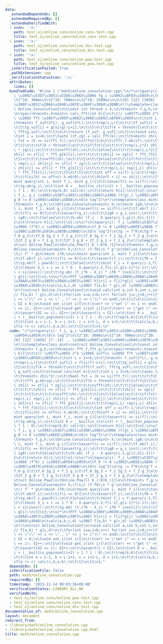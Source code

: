 ```yaml
---
data:
  _extendedDependsOn: []
  _extendedRequiredBy: []
  _extendedVerifiedWith:
  - icon: ':x:'
    path: test_oj/online_conv/online_conv.test.cpp
    title: test_oj/online_conv/online_conv.test.cpp
  - icon: ':x:'
    path: test_oj/online_conv/online_div.test.cpp
    title: test_oj/online_conv/online_div.test.cpp
  - icon: ':x:'
    path: test_oj/online_conv/online_pow.test.cpp
    title: test_oj/online_conv/online_pow.test.cpp
  _isVerificationFailed: true
  _pathExtension: cpp
  _verificationStatusIcon: ':x:'
  attributes:
    links: []
  bundledCode: "#line 1 \"math/online_convolution.cpp\"\n/*\n\tquery(i): f_i, g_i\
    \ \u3092\u53D7\u3051\u53D6\u3063\u3066 fg_i \u3092\u8FD4\u3059\n\tO(n log^2)\n\
    \t2^18: 300ms\n\t2^19: 700ms\n\t2^20: 1500ms\n\n\t[0] [12] [3456] [7..14] .. \u3068\
    \u308F\u3051\u3066\u3046\u307E\u304F\u3084\u308B\n*/\ntemplate<class mint>\nstruct\
    \ Online_Convolution{\n\tconst int thresh = 3;\n\tV<mint> f,g,h;\n\tVV<mint> fft_f,fft_g;\n\
    \n\tpair<V<mint>,V<mint>> calc_fft(int k){\n\t\t// \u9577\u3055 2^k \u306E suffix\
    \ \u3092 fft \u3057\u305F\u3082\u306E\u3092\u8FD4\u3059\n\t\tint L = 1<<k;\n\t\
    \tV<mint> f_suf(2*L), g_suf(2*L);\n\t\trep(i,L){\n\t\t\tf_suf[i] = f[si(f)-L+i];\n\
    \t\t\tg_suf[i] = g[si(g)-L+i];\n\t\t}\n\t\tif(k > thresh){\n\t\t\tfft(f_suf);\
    \ fft(g_suf);\n\t\t}\n\t\treturn {f_suf, g_suf};\n\t}\n\tvoid calc(int k){\n\t\
    \tint L = 1<<k;\n\t\tauto [zf,zg] = calc_fft(k);\n\t\tV<mint> zh(L*2);\n\t\tbool\
    \ fst = (k >= si(fft_f));\n\t\tif(fst){\n\t\t\tfft_f.eb(zf);\n\t\t\tfft_g.eb(zg);\n\
    \t\t}\n\t\tif(k > thresh){\n\t\t\tif(fst){\n\t\t\t\trep(i,L*2) zh[i] += zf[i]\
    \ * zg[i];\n\t\t\t\tinvfft(zh);\n\t\t\t}else{\n\t\t\t\trep(i,L*2){\n\t\t\t\t\t\
    zh[i] += zf[i] * fft_g[k][i];\n\t\t\t\t\tzh[i] += zg[i] * fft_f[k][i];\n\t\t\t\
    \t}\n\t\t\t\tinvfft(zh);\n\t\t\t}\n\t\t}else{\n\t\t\tif(fst){\n\t\t\t\trep(i,L)\
    \ rep(j,L) zh[i+j] += zf[i] * zg[j];\n\t\t\t}else{\n\t\t\t\trep(i,L) rep(j,L)\
    \ zh[i+j] += zf[i] * fft_g[k][j];\n\t\t\t\trep(i,L) rep(j,L) zh[i+j] += zg[i]\
    \ * fft_f[k][j];\n\t\t\t}\n\t\t}\n\t\tint off = si(f)-1;\n\t\trep(i,L*2-1){\n\t\
    \t\tif(si(h) <= off+i) h.eb(0);\n\t\t\th[off + i] += zh[i];\n\t\t}\n\t}\n\n\t\
    mint query(int i, mint f_i, mint g_i){\n\t\tassert(i == si(f));\n\t\tf.eb(f_i);\n\
    \t\tg.eb(g_i);\n\t\tint K = __builtin_ctz(i+2) + (__builtin_popcount(i+2) > 1\
    \ ? 1 : 0);\n\t\trep(k,K) calc(k);\n\t\treturn h[i];\n\t}\n};\n\n/*\n\tquery(i):\
    \ f_i, g_i \u3092\u53D7\u3051\u53D6\u3063\u3066 (f/g)_i \u3092\u8FD4\u3059\n\t\
    g_0 != 0 \u3092\u4EEE\u5B9A\n\tO(n log^2)\n*/\ntemplate<class mint>\nstruct Online_Division{\n\
    \tV<mint> f,g,h;\n\tOnline_Convolution<mint> X;\n\tmint ig0;\n\n\tmint query(int\
    \ i, mint f_i, mint g_i){\n\t\tassert(i == si(f));\n\t\tf.eb(f_i);\n\t\tg.eb(g_i);\n\
    \t\tif(i == 0){\n\t\t\tassert(g_i);\n\t\t\tig0 = g_i.inv();\n\t\t\th.eb(f_i *\
    \ ig0);\n\t\t}else{\n\t\t\th.eb( (f_i - X.query(i-1,g[i],h[i-1])) * ig0);\n\t\t\
    }\n\t\treturn h[i];\n\t}\n};\n\n/*\n\tquery(i): f_i \u3092\u53D7\u3051\u53D6\u3063\
    \u3066 (f^K)_i \u3092\u8FD4\u3059\n\tf_0 != 0 \u3092\u4EEE\u5B9A (\u9811\u5F35\
    \u308C\u3070\u5916\u305B\u308B)\n\tO(n log^2)\n\tg := f^K\n\tg'f = Kgf'\n\t\t\
    f_0 g_1\t\tf_0 2g_2 + f_1 g_1\t\tf_0 3g_3 + f_1 2g_2 + f_2 g_1\n\t= K(f_1 g_0\t\
    \t2f_2 g_0 + f_1 g_1\t\t3f_3 g_0 + 2f_2 g_1 + f_1 g_2\n*/\ntemplate<class mint>\n\
    struct Online_Pow{\n\tOnline_Pow(ll K_):K(K_){}\n\n\tV<mint> f,g;\n\tll K;\n\t\
    Online_Convolution<mint> X;\t\t// (f-f0)/x * g'\n\tOnline_Convolution<mint> Y;\t\
    \t// f' * g\n\tmint if0;\n\n\tmint query(int i, mint f_i){\n\t\tassert(i == si(f));\n\
    \t\tf.eb(f_i);\n\t\tif(i == 0){\n\t\t\tassert(f_i);\n\t\t\tif0 = f_i.inv();\n\t\
    \t\tg.eb(f_i.pow(K));\n\t\t}else{\n\t\t\tmint Y_i = Y.query(i-1,f[i]*i,g[i-1]);\n\
    \t\t\tmint X_i = i == 1 ? 0 : X.query(i-2,f[i-1],g[i-1]*(i-1));\n\t\t\tassert(i\
    \ < si(invs));\n\t\t\tg.eb( (Y_i*K - X_i) * if0 * invs[i]);\n\t\t}\n\t\treturn\
    \ g[i];\n\t}\n};\n\n/*\n\tFFT \u3068\u306F\u9650\u3089\u306A\u3044\u6642\u306B\
    \u30AA\u30F3\u30E9\u30A4\u30F3\u3067 h[i+j] = f[i]*g[j] \u3092\u3057\u305F\u3044\
    \u3068\u304D\n\tcalc(a,b,c,d) \u3067 f[a,b) * g[c,d) \u3092\u8DB3\u3057\u8FBC\u3080\
    \n*/\nstruct Online_Convolution{\n\tvoid calc(int a,int b,int c,int d){\n\t\t\
    // f[a,b) * g[c,d)\n\t\tfor(int i=a;i<b;i++) for(int j=c;j<d;j++){\n\t\t\tcerr\
    \ << \"(\" << i << \" , \" << j << \")\" << endl;\n\t\t}\n\t}\n\n\tint SI = 0,\
    \ GI = 0;\n\tvoid set_i(int i){\n\t\tcerr << \"set \" << i << endl;\n\t\tassert(SI\
    \ == i); SI++;\n\t}\n\tvoid get_i(int i){\n\t\tcerr << \"get \" << i << endl;\n\
    \t\tassert(GI == i); GI++;\n\t\tassert(i < SI);\n\t\tint K = __builtin_ctz(i+2)\
    \ + (__builtin_popcount(i+2) > 1 ? 1 : 0);\n\t\trep(k,K){\n\t\t\tint L = 1<<k;\n\
    \t\t\tint a = L-1, b = L-1+1, c = i+1-L, d = i+1;\n\t\t\tcalc(a,b,c,d);\n\t\t\t\
    if(a != c) calc(c,d,a,b);\n\t\t}\n\t}\n};\n"
  code: "/*\n\tquery(i): f_i, g_i \u3092\u53D7\u3051\u53D6\u3063\u3066 fg_i \u3092\
    \u8FD4\u3059\n\tO(n log^2)\n\t2^18: 300ms\n\t2^19: 700ms\n\t2^20: 1500ms\n\n\t\
    [0] [12] [3456] [7..14] .. \u3068\u308F\u3051\u3066\u3046\u307E\u304F\u3084\u308B\
    \n*/\ntemplate<class mint>\nstruct Online_Convolution{\n\tconst int thresh = 3;\n\
    \tV<mint> f,g,h;\n\tVV<mint> fft_f,fft_g;\n\n\tpair<V<mint>,V<mint>> calc_fft(int\
    \ k){\n\t\t// \u9577\u3055 2^k \u306E suffix \u3092 fft \u3057\u305F\u3082\u306E\
    \u3092\u8FD4\u3059\n\t\tint L = 1<<k;\n\t\tV<mint> f_suf(2*L), g_suf(2*L);\n\t\
    \trep(i,L){\n\t\t\tf_suf[i] = f[si(f)-L+i];\n\t\t\tg_suf[i] = g[si(g)-L+i];\n\t\
    \t}\n\t\tif(k > thresh){\n\t\t\tfft(f_suf); fft(g_suf);\n\t\t}\n\t\treturn {f_suf,\
    \ g_suf};\n\t}\n\tvoid calc(int k){\n\t\tint L = 1<<k;\n\t\tauto [zf,zg] = calc_fft(k);\n\
    \t\tV<mint> zh(L*2);\n\t\tbool fst = (k >= si(fft_f));\n\t\tif(fst){\n\t\t\tfft_f.eb(zf);\n\
    \t\t\tfft_g.eb(zg);\n\t\t}\n\t\tif(k > thresh){\n\t\t\tif(fst){\n\t\t\t\trep(i,L*2)\
    \ zh[i] += zf[i] * zg[i];\n\t\t\t\tinvfft(zh);\n\t\t\t}else{\n\t\t\t\trep(i,L*2){\n\
    \t\t\t\t\tzh[i] += zf[i] * fft_g[k][i];\n\t\t\t\t\tzh[i] += zg[i] * fft_f[k][i];\n\
    \t\t\t\t}\n\t\t\t\tinvfft(zh);\n\t\t\t}\n\t\t}else{\n\t\t\tif(fst){\n\t\t\t\t\
    rep(i,L) rep(j,L) zh[i+j] += zf[i] * zg[j];\n\t\t\t}else{\n\t\t\t\trep(i,L) rep(j,L)\
    \ zh[i+j] += zf[i] * fft_g[k][j];\n\t\t\t\trep(i,L) rep(j,L) zh[i+j] += zg[i]\
    \ * fft_f[k][j];\n\t\t\t}\n\t\t}\n\t\tint off = si(f)-1;\n\t\trep(i,L*2-1){\n\t\
    \t\tif(si(h) <= off+i) h.eb(0);\n\t\t\th[off + i] += zh[i];\n\t\t}\n\t}\n\n\t\
    mint query(int i, mint f_i, mint g_i){\n\t\tassert(i == si(f));\n\t\tf.eb(f_i);\n\
    \t\tg.eb(g_i);\n\t\tint K = __builtin_ctz(i+2) + (__builtin_popcount(i+2) > 1\
    \ ? 1 : 0);\n\t\trep(k,K) calc(k);\n\t\treturn h[i];\n\t}\n};\n\n/*\n\tquery(i):\
    \ f_i, g_i \u3092\u53D7\u3051\u53D6\u3063\u3066 (f/g)_i \u3092\u8FD4\u3059\n\t\
    g_0 != 0 \u3092\u4EEE\u5B9A\n\tO(n log^2)\n*/\ntemplate<class mint>\nstruct Online_Division{\n\
    \tV<mint> f,g,h;\n\tOnline_Convolution<mint> X;\n\tmint ig0;\n\n\tmint query(int\
    \ i, mint f_i, mint g_i){\n\t\tassert(i == si(f));\n\t\tf.eb(f_i);\n\t\tg.eb(g_i);\n\
    \t\tif(i == 0){\n\t\t\tassert(g_i);\n\t\t\tig0 = g_i.inv();\n\t\t\th.eb(f_i *\
    \ ig0);\n\t\t}else{\n\t\t\th.eb( (f_i - X.query(i-1,g[i],h[i-1])) * ig0);\n\t\t\
    }\n\t\treturn h[i];\n\t}\n};\n\n/*\n\tquery(i): f_i \u3092\u53D7\u3051\u53D6\u3063\
    \u3066 (f^K)_i \u3092\u8FD4\u3059\n\tf_0 != 0 \u3092\u4EEE\u5B9A (\u9811\u5F35\
    \u308C\u3070\u5916\u305B\u308B)\n\tO(n log^2)\n\tg := f^K\n\tg'f = Kgf'\n\t\t\
    f_0 g_1\t\tf_0 2g_2 + f_1 g_1\t\tf_0 3g_3 + f_1 2g_2 + f_2 g_1\n\t= K(f_1 g_0\t\
    \t2f_2 g_0 + f_1 g_1\t\t3f_3 g_0 + 2f_2 g_1 + f_1 g_2\n*/\ntemplate<class mint>\n\
    struct Online_Pow{\n\tOnline_Pow(ll K_):K(K_){}\n\n\tV<mint> f,g;\n\tll K;\n\t\
    Online_Convolution<mint> X;\t\t// (f-f0)/x * g'\n\tOnline_Convolution<mint> Y;\t\
    \t// f' * g\n\tmint if0;\n\n\tmint query(int i, mint f_i){\n\t\tassert(i == si(f));\n\
    \t\tf.eb(f_i);\n\t\tif(i == 0){\n\t\t\tassert(f_i);\n\t\t\tif0 = f_i.inv();\n\t\
    \t\tg.eb(f_i.pow(K));\n\t\t}else{\n\t\t\tmint Y_i = Y.query(i-1,f[i]*i,g[i-1]);\n\
    \t\t\tmint X_i = i == 1 ? 0 : X.query(i-2,f[i-1],g[i-1]*(i-1));\n\t\t\tassert(i\
    \ < si(invs));\n\t\t\tg.eb( (Y_i*K - X_i) * if0 * invs[i]);\n\t\t}\n\t\treturn\
    \ g[i];\n\t}\n};\n\n/*\n\tFFT \u3068\u306F\u9650\u3089\u306A\u3044\u6642\u306B\
    \u30AA\u30F3\u30E9\u30A4\u30F3\u3067 h[i+j] = f[i]*g[j] \u3092\u3057\u305F\u3044\
    \u3068\u304D\n\tcalc(a,b,c,d) \u3067 f[a,b) * g[c,d) \u3092\u8DB3\u3057\u8FBC\u3080\
    \n*/\nstruct Online_Convolution{\n\tvoid calc(int a,int b,int c,int d){\n\t\t\
    // f[a,b) * g[c,d)\n\t\tfor(int i=a;i<b;i++) for(int j=c;j<d;j++){\n\t\t\tcerr\
    \ << \"(\" << i << \" , \" << j << \")\" << endl;\n\t\t}\n\t}\n\n\tint SI = 0,\
    \ GI = 0;\n\tvoid set_i(int i){\n\t\tcerr << \"set \" << i << endl;\n\t\tassert(SI\
    \ == i); SI++;\n\t}\n\tvoid get_i(int i){\n\t\tcerr << \"get \" << i << endl;\n\
    \t\tassert(GI == i); GI++;\n\t\tassert(i < SI);\n\t\tint K = __builtin_ctz(i+2)\
    \ + (__builtin_popcount(i+2) > 1 ? 1 : 0);\n\t\trep(k,K){\n\t\t\tint L = 1<<k;\n\
    \t\t\tint a = L-1, b = L-1+1, c = i+1-L, d = i+1;\n\t\t\tcalc(a,b,c,d);\n\t\t\t\
    if(a != c) calc(c,d,a,b);\n\t\t}\n\t}\n};"
  dependsOn: []
  isVerificationFile: false
  path: math/online_convolution.cpp
  requiredBy: []
  timestamp: '2023-11-14 00:03:36+09:00'
  verificationStatus: LIBRARY_ALL_WA
  verifiedWith:
  - test_oj/online_conv/online_pow.test.cpp
  - test_oj/online_conv/online_conv.test.cpp
  - test_oj/online_conv/online_div.test.cpp
documentation_of: math/online_convolution.cpp
layout: document
redirect_from:
- /library/math/online_convolution.cpp
- /library/math/online_convolution.cpp.html
title: math/online_convolution.cpp
---
```

